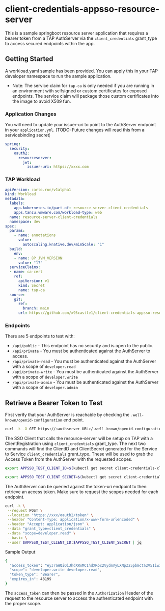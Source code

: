 # client-credentials-appsso-resource-server

This is a sample springboot resource server application that requires a bearer token from a TAP AuthServer via the `client_credentials` grant_type to access secured endpoints within the app.

## Getting Started

A workload.yaml sample has been provided. You can apply this in your TAP developer namespace to run the sample application.

* Note: The service claim for `tap-ca` is only needed if you are running in an environment with selfsigned or custom certificates for exposed endpoints. The service claim will package those custom certificates into the image to avoid X509 fun. 

### Application Changes

You will need to update your issuer-uri to point to the AuthServer endpoint in your `application.yml`. (TODO: Future changes will read this from a servicebinding secret)

```Yaml
spring:
  security:
    oauth2:
      resourceserver:
        jwt:
          issuer-uri: https://xxxx.com
```


### TAP Workload

```Yaml
apiVersion: carto.run/v1alpha1
kind: Workload
metadata:
  labels:
    app.kubernetes.io/part-of: resource-server-client-credentials
    apps.tanzu.vmware.com/workload-type: web
  name: resource-server-client-credentials
  namespace: dev
spec:
  params:
    - name: annotations
      value:
        autoscaling.knative.dev/minScale: "1"
  build:
    env:
    - name: BP_JVM_VERSION
      value: "17"
  serviceClaims:
  - name: ca-cert
    ref:
      apiVersion: v1 
      kind: Secret
      name: tap-ca 
  source:
    git:
      ref:
        branch: main
      url: https://github.com/x95castle1/client-credentials-appsso-resource-server
```
### Endpoints

There are 5 endpoints to test with:

* `/api/public` - This endpoint has no security and is open to the public.
* `/api/private` - You must be authenticated against the AuthServer to access.
* `/api/private-read` - You must be authenticated against the AuthServer with a scope of `developer.read`
* `/api/private-write` - You must be authenticated against the AuthServer with a scope of `developer.write`
* `/api/private-admin` - You must be authenticated against the AuthServer with a scope of `developer.admin`

## Retrieve a Bearer Token to Test

First verify that your AuthServer is reachable by checking the `.well-known/openid-configuration` end point. 

```Bash
curl -k -X GET https://<authserver-URL>/.well-known/openid-configuration | jq 
```

The SSO Client that calls the resource-server will be setup on TAP with a ClientRegistration using `client_credentials` grant_type. The next two commands will find the ClientID and ClientSecret generated for the Service to Service `client_credentials` grant_type. These will be used to grab the Access Token from the AuthServer with the requested scopes.

```Bash
export APPSSO_TEST_CLIENT_ID=$(kubectl get secret client-credentials-client-registration -n dev -o jsonpath="{.data['client-id']}" | base64 --decode)

export APPSSO_TEST_CLIENT_SECRET=$(kubectl get secret client-credentials-client-registration -n dev -o jsonpath="{.data['client-secret']}" | base64 --decode)
```

The AuthServer can be queried against the token-uri endpoint to then retrieve an access token. Make sure to request the scopes needed for each endpoint. 

```Bash
curl -k \
 --request POST \
 --location "https://xxx/oauth2/token" \
 --header "Content-Type: application/x-www-form-urlencoded" \
 --header "Accept: application/json" \
 --data "grant_type=client_credentials" \
 --data "scope=developer.read" \
 --basic \
 --user $APPSSO_TEST_CLIENT_ID:$APPSSO_TEST_CLIENT_SECRET | jq

```

Sample Output

```Bash
{
  "access_token": "eyJraWQiOiJhdXRoMC1hdXRoc2VydmVyLXNpZ25pbmcta2V5IiwiYWxnIjoiUlMyNTYifQ.eyJzdWI.........",
  "scope": "developer.write developer.read",
  "token_type": "Bearer",
  "expires_in": 43199
}
```

The `access_token` can then be passed in the `Authorization` Header of  the request to the resource server to access the authenticated endpoint with the proper scope.